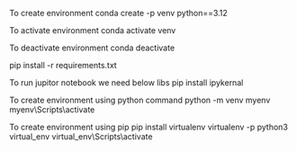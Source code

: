 To create environment
conda create -p venv python==3.12

To activate environment
conda activate venv 

To deactivate environment
conda deactivate

pip install -r requirements.txt


To run jupitor notebook we need below libs
pip install ipykernal


To create environment using python command
python -m venv myenv
myenv\Scripts\activate

To create environment using pip
pip install virtualenv
virtualenv -p python3 virtual_env
virtual_env\Scripts\activate



